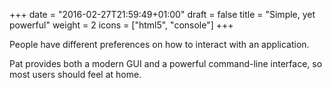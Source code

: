 +++
date = "2016-02-27T21:59:49+01:00"
draft = false
title = "Simple, yet powerful"
weight = 2
icons = ["html5", "console"]
+++

People have different preferences on how to interact with an application.

Pat provides both a modern GUI and a powerful command-line interface, so most users should feel at home.
